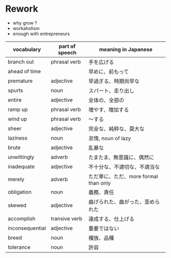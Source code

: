# Rework
- why grow ?
- workaholism
- enough with entrepreneurs

|vocabulary|part of speech|meaning in Japanese|
|---|---|---|
|branch out|phrasal verb|手を広げる|
|ahead of time||早めに、前もって|
|premature|adjective|早過ぎる、時期尚早な|
|spurts|noun|スパート、走り出し|
|entire|adjective|全体の、全部の|
|ramp up|phrasal verb|増やす、増加する|
|wind up|phrasal verb|〜する|
|sheer|adjective|完全な、純粋な、莫大な|
|laziness|noun|怠惰, noun of lazy|
|brute|adjective|乱暴な|
|unwittingly|adverb|たまたま、無意識に、偶然に|
|inadequate|adjective|不十分な、不適切な、不適当な|
|merely|adverb|ただ単に、ただ、more formal than only|
|obligation|noun|義務、責任|
|skewed|adjective|曲げられた、曲がった、歪められた|
|accomplish|transive verb|達成する、仕上げる|
|inconsequential|adjective|重要ではない|
|breed|noun|種族、品種|
|tolerance|noun|許容|
